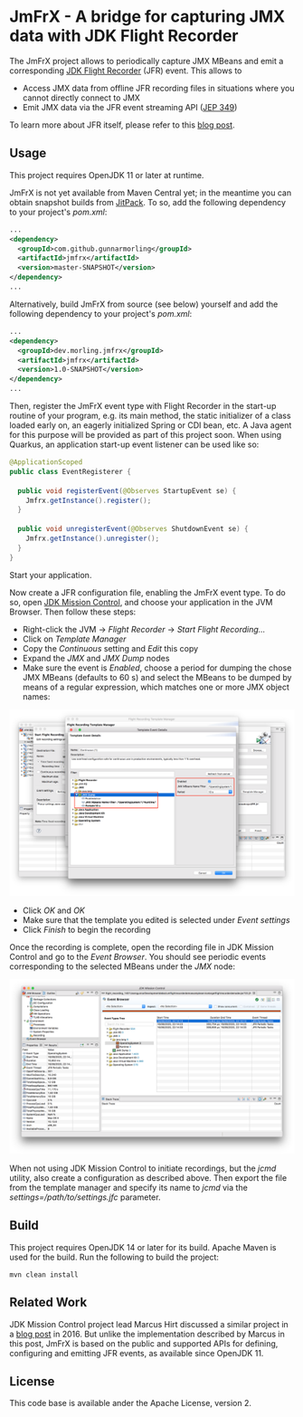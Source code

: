 # JmFrX - A bridge for capturing JMX data with JDK Flight Recorder

The JmFrX project allows to periodically capture JMX MBeans and emit a corresponding [JDK Flight Recorder](https://openjdk.java.net/jeps/328) (JFR) event.
This allows to

* Access JMX data from offline JFR recording files in situations where you cannot directly connect to JMX
* Emit JMX data via the JFR event streaming API ([JEP 349](https://openjdk.java.net/jeps/349))

To learn more about JFR itself, please refer to this [blog post](https://www.morling.dev/blog/rest-api-monitoring-with-custom-jdk-flight-recorder-events/).

## Usage

This project requires OpenJDK 11 or later at runtime.

JmFrX is not yet available from Maven Central yet;
in the meantime you can obtain snapshot builds from [JitPack](https://jitpack.io).
To so, add the following dependency to your project's _pom.xml_:

```xml
...
<dependency>
  <groupId>com.github.gunnarmorling</groupId>
  <artifactId>jmfrx</artifactId>
  <version>master-SNAPSHOT</version>
</dependency>
...
```

Alternatively, build JmFrX from source (see below) yourself and add the following dependency to your project's _pom.xml_:

```xml
...
<dependency>
  <groupId>dev.morling.jmfrx</groupId>
  <artifactId>jmfrx</artifactId>
  <version>1.0-SNAPSHOT</version>
</dependency>
...
```

Then, register the JmFrX event type with Flight Recorder in the start-up routine of your program,
e.g. its main method, the static initializer of a class loaded early on, an eagerly initialized Spring or CDI bean, etc.
A Java agent for this purpose will be provided as part of this project soon.
When using Quarkus, an application start-up event listener can be used like so:

```java
@ApplicationScoped
public class EventRegisterer {

  public void registerEvent(@Observes StartupEvent se) {
    Jmfrx.getInstance().register();
  }

  public void unregisterEvent(@Observes ShutdownEvent se) {
    Jmfrx.getInstance().unregister();
  }
}
```

Start your application.

Now create a JFR configuration file, enabling the JmFrX event type.
To do so, open [JDK Mission Control](https://openjdk.java.net/projects/jmc/), and choose your application in the JVM Browser.
Then follow these steps:

* Right-click the JVM -> _Flight Recorder_ -> _Start Flight Recording..._
* Click on _Template Manager_
* Copy the _Continuous_ setting and _Edit_ this copy
* Expand the _JMX_ and _JMX Dump_ nodes
* Make sure the event is _Enabled_, choose a period for dumping the chose JMX MBeans (defaults to 60 s) and select the MBeans to be dumped by means of a regular expression, which matches one or more JMX object names:

![Configuring JmFrX](jmfrx_mission_control_configuration.png)

* Click _OK_ and _OK_
* Make sure that the template you edited is selected under _Event settings_
* Click _Finish_ to begin the recording

Once the recording is complete, open the recording file in JDK Mission Control and go to the _Event Browser_.
You should see periodic events corresponding to the selected MBeans under the _JMX_ node:

![JmFrX Events in JDK Mission Control](jmfrx_events.png)

When not using JDK Mission Control to initiate recordings, but the _jcmd_ utility,
also create a configuration as described above.
Then export the file from the template manager and specify its name to _jcmd_ via the _settings=/path/to/settings.jfc_ parameter.

## Build

This project requires OpenJDK 14 or later for its build.
Apache Maven is used for the build.
Run the following to build the project:

```shell
mvn clean install
```

## Related Work

JDK Mission Control project lead Marcus Hirt discussed a similar project in a [blog post](http://hirt.se/blog/?p=689) in 2016.
But unlike the implementation described by Marcus in this post,
JmFrX is based on the public and supported APIs for defining, configuring and emitting JFR events, as available since OpenJDK 11.

## License

This code base is available ander the Apache License, version 2.
